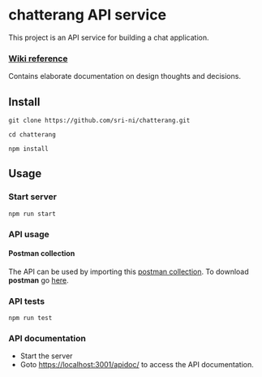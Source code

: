 # chatterang API service
This project is an API service for building a chat application.
### [Wiki reference](https://github.com/sri-ni/chatterang/wiki) 
Contains elaborate documentation on design thoughts and decisions.

## Install
`git clone https://github.com/sri-ni/chatterang.git`

`cd chatterang`

`npm install`

## Usage

### Start server
`npm run start`

### API usage
#### Postman collection
The API can be used by importing this [postman collection](https://www.getpostman.com/collections/1c0944ec54b12ec1b864).
To download **postman** go [here](https://www.getpostman.com/).

### API tests
`npm run test`

### API documentation
- Start the server 
- Goto [https://localhost:3001/apidoc/](https://localhost:3001/apidoc/) to access the API documentation.
